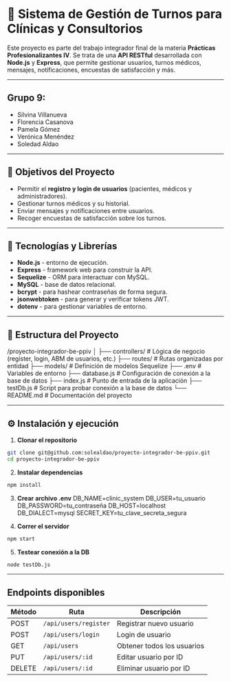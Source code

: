 # 🏥 Sistema de Gestión de Turnos para Clínicas y Consultorios

Este proyecto es parte del trabajo integrador final de la materia **Prácticas Profesionalizantes IV**. Se trata de una **API RESTful** desarrollada con **Node.js** y **Express**, que permite gestionar usuarios, turnos médicos, mensajes, notificaciones, encuestas de satisfacción y más.

---

## Grupo 9:

-  Silvina Villanueva
-  Florencia Casanova
-  Pamela Gómez
-  Verónica Menéndez
-  Soledad Aldao

---

## 📌 Objetivos del Proyecto

-  Permitir el **registro y login de usuarios** (pacientes, médicos y administradores).
-  Gestionar turnos médicos y su historial.
-  Enviar mensajes y notificaciones entre usuarios.
-  Recoger encuestas de satisfacción sobre los turnos.

---

## 🚀 Tecnologías y Librerías

-  **Node.js** - entorno de ejecución.
-  **Express** - framework web para construir la API.
-  **Sequelize** - ORM para interactuar con MySQL.
-  **MySQL** - base de datos relacional.
-  **bcrypt** - para hashear contraseñas de forma segura.
-  **jsonwebtoken** - para generar y verificar tokens JWT.
-  **dotenv** - para gestionar variables de entorno.

---

## 📁 Estructura del Proyecto

/proyecto-integrador-be-ppiv
│
├── controllers/ # Lógica de negocio (register, login, ABM de usuarios, etc.)
├── routes/ # Rutas organizadas por entidad
├── models/ # Definición de modelos Sequelize
├── .env # Variables de entorno
├── database.js # Configuración de conexión a la base de datos
├── index.js # Punto de entrada de la aplicación
├── testDb.js # Script para probar conexión a la base de datos
└── README.md # Documentación del proyecto

---

## ⚙️ Instalación y ejecución

1. **Clonar el repositorio**

```bash
git clone git@github.com:solealdao/proyecto-integrador-be-ppiv.git
cd proyecto-integrador-be-ppiv
```

2. **Instalar dependencias**

```bash
npm install
```

3. **Crear archivo .env**
   DB_NAME=clinic_system
   DB_USER=tu_usuario
   DB_PASSWORD=tu_contraseña
   DB_HOST=localhost
   DB_DIALECT=mysql
   SECRET_KEY=tu_clave_secreta_segura

4. **Correr el servidor**

```bash
npm start
```

5. **Testear conexión a la DB**

```bash
node testDb.js
```

---

## Endpoints disponibles

| Método | Ruta                  | Descripción                |
| ------ | --------------------- | -------------------------- |
| POST   | `/api/users/register` | Registrar nuevo usuario    |
| POST   | `/api/users/login`    | Login de usuario           |
| GET    | `/api/users`          | Obtener todos los usuarios |
| PUT    | `/api/users/:id`      | Editar usuario por ID      |
| DELETE | `/api/users/:id`      | Eliminar usuario por ID    |

